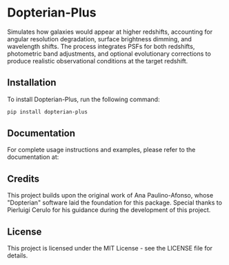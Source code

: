 # Dopterian-Plus

Simulates how galaxies would appear at higher redshifts, accounting for angular 
resolution degradation, surface brightness dimming, and wavelength shifts. The process 
integrates PSFs for both redshifts, photometric band adjustments, and optional evolutionary 
corrections to produce realistic observational conditions at the target redshift.

## Installation

To install Dopterian-Plus, run the following command:

```bash
pip install dopterian-plus 
```

## Documentation

For complete usage instructions and examples, please refer to the documentation at:

## Credits
This project builds upon the original work of Ana Paulino-Afonso, whose "Dopterian" software laid the foundation for this package. Special thanks to Pierluigi Cerulo for his guidance during the development of this project.

## License
This project is licensed under the MIT License - see the LICENSE file for details.